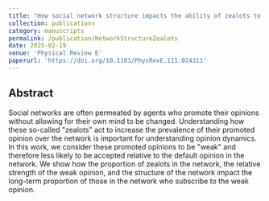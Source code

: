 ```yaml
---
title: "How social network structure impacts the ability of zealots to promote weak opinions"
collection: publications
category: manuscripts
permalink: /publication/NetworkStructureZealots
date: 2025-02-19
venue: 'Physical Review E'
paperurl: 'https://doi.org/10.1103/PhysRevE.111.024311'
---
```


## Abstract 
Social networks are often permeated by agents who promote their opinions without allowing for their own mind to be changed. Understanding how these so-called "zealots" act to increase the prevalence of their promoted opinion over the network is important for understanding opinion dynamics. In this work, we consider these promoted opinions to be "weak" and therefore less likely to be accepted relative to the default opinion in the network. We show how the proportion of zealots in the network, the relative strength of the weak opinion, and the structure of the network impact the long-term proportion of those in the network who subscribe to the weak opinion.

